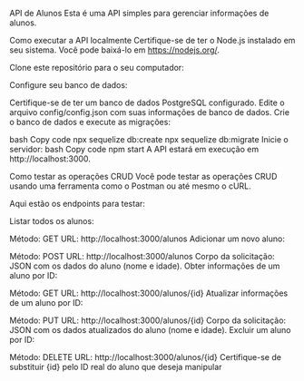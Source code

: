 API de Alunos
Esta é uma API simples para gerenciar informações de alunos.

Como executar a API localmente
Certifique-se de ter o Node.js instalado em seu sistema. Você pode baixá-lo em https://nodejs.org/.

Clone este repositório para o seu computador:


Configure seu banco de dados:

Certifique-se de ter um banco de dados PostgreSQL configurado.
Edite o arquivo config/config.json com suas informações de banco de dados.
Crie o banco de dados e execute as migrações:

bash
Copy code
npx sequelize db:create
npx sequelize db:migrate
Inicie o servidor:
bash
Copy code
npm start
A API estará em execução em http://localhost:3000.

Como testar as operações CRUD
Você pode testar as operações CRUD usando uma ferramenta como o Postman ou até mesmo o cURL.

Aqui estão os endpoints para testar:

Listar todos os alunos:

Método: GET
URL: http://localhost:3000/alunos
Adicionar um novo aluno:

Método: POST
URL: http://localhost:3000/alunos
Corpo da solicitação: JSON com os dados do aluno (nome e idade).
Obter informações de um aluno por ID:

Método: GET
URL: http://localhost:3000/alunos/{id}
Atualizar informações de um aluno por ID:

Método: PUT
URL: http://localhost:3000/alunos/{id}
Corpo da solicitação: JSON com os dados atualizados do aluno (nome e idade).
Excluir um aluno por ID:

Método: DELETE
URL: http://localhost:3000/alunos/{id}
Certifique-se de substituir {id} pelo ID real do aluno que deseja manipular